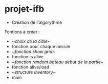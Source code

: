 # projet-ifb

* Création de l'algorythme

Fontions à créer :
*  ~*choix de la cible*~
* fonction pour chaque missile
* ~*fonction show grid*~
* fonction is alive
* ~*fonction random bateau debut de la partie*~
* fonction alive/load
* ~*structure inventory*~
* main
